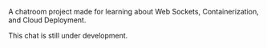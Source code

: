 A chatroom project made for learning about Web Sockets, Containerization, and Cloud Deployment.

This chat is still under development.